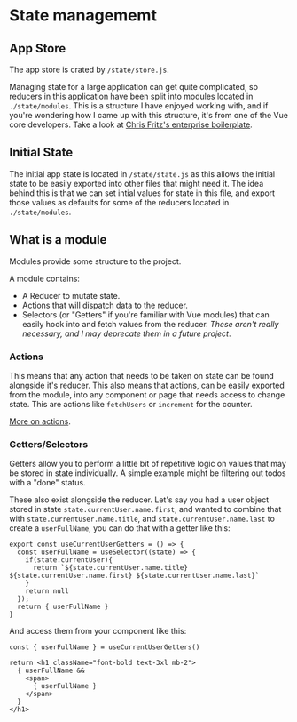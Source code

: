 # State managememt

## App Store

The app store is crated by `/state/store.js`.

Managing state for a large application can get quite complicated, so reducers in this application have been split into modules located in `./state/modules`. This is a structure I have enjoyed working with, and if you're wondering how I came up with this structure, it's from one of the Vue core developers. Take a look at [Chris Fritz's enterprise boilerplate](https://github.com/chrisvfritz/vue-enterprise-boilerplate/blob/master/src/state).

## Initial State

The initial app state is located in `/state/state.js` as this allows the initial state to be easily exported into other files that might need it. The idea behind this is that we can set intial values for state in this file, and export those values as defaults for some of the reducers located in `./state/modules`.

## What is a module

Modules provide some structure to the project.

A module contains:

- A Reducer to mutate state.
- Actions that will dispatch data to the reducer.
- Selectors (or "Getters" if you're familiar with Vue modules) that can easily hook into and fetch values from the reducer. _These aren't really necessary, and I may deprecate them in a future project_.

### Actions

This means that any action that needs to be taken on state can be found alongside it's reducer. This also means that actions, can be easily exported from the module, into any component or page that needs access to change state. This are actions like `fetchUsers` or `increment` for the counter.

[More on actions](docs/actions.md).

### Getters/Selectors

Getters allow you to perform a little bit of repetitive logic on values that may be stored in state individually. A simple example might be filtering out todos with a "done" status.

These also exist alongside the reducer. Let's say you had a user object stored in state `state.currentUser.name.first`, and wanted to combine that with `state.currentUser.name.title`, and `state.currentUser.name.last` to create a `userFullName`, you can do that with a getter like this:

```
export const useCurrentUserGetters = () => {
  const userFullName = useSelector((state) => {
    if(state.currentUser){
      return `${state.currentUser.name.title} ${state.currentUser.name.first} ${state.currentUser.name.last}`
    }
    return null
  });
  return { userFullName }
}
```

And access them from your component like this:

```
const { userFullName } = useCurrentUserGetters()

return <h1 className="font-bold text-3xl mb-2">
  { userFullName &&
    <span>
      { userFullName }
    </span>
  }
</h1>
```
